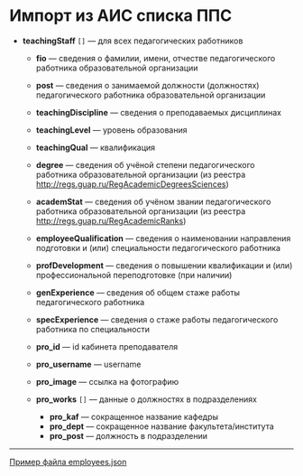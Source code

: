 # Импорт из АИС списка ППС

- __teachingStaff__ `[]` — для всех педагогических работников

  - __fio__ — сведения о фамилии, имени, отчестве педагогического работника образовательной организации
  - __post__ — сведения о занимаемой должности (должностях) педагогического работника образовательной организации
  - __teachingDiscipline__ — сведения о преподаваемых дисциплинах
  - __teachingLevel__ — уровень образования
  - __teachingQual__ — квалификация
  - __degree__ — сведения об учёной степени педагогического работника образовательной организации (из реестра http://regs.guap.ru/RegAcademicDegreesSciences)
  - __academStat__ — сведения об учёном звании педагогического работника образовательной организации (из реестра http://regs.guap.ru/RegAcademicRanks)
  - __employeeQualification__ — сведения о наименовании направления подготовки и (или) специальности педагогического работника
  - __profDevelopment__ — сведения о повышении квалификации и (или) профессиональной переподготовке (при наличии)
  - __genExperience__ — сведения об общем стаже работы педагогического работника
  - __specExperience__ — сведения о стаже работы педагогического работника по специальности
  - __pro_id__ — id кабинета преподавателя
  - __pro_username__ — username
  - __pro_image__ — ссылка на фотографию
  - __pro_works__ `[]` — данные о должностях в подразделениях
  
    - __pro_kaf__ — сокращенное название кафедры
    - __pro_dept__ — сокращенное название факультета/института
    - __pro_post__ — должность в подразделении

---
[Пример файла employees.json](employees.json)
